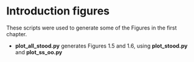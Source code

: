 # Introduction figures

These scripts were used to generate some of the Figures in the first chapter.

- **plot_all_stood.py** generates Figures 1.5 and 1.6, using **plot_stood.py** and 
**plot_ss_oo.py**
